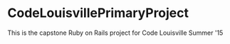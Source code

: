 # CodeLouisvillePrimaryProject

This is the capstone Ruby on Rails project for Code Louisville Summer '15